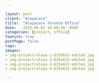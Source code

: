 ```yaml
---

layout: post
client: "Alayacare"
title:  "Alayacare Toronto Office"
date:   2019-09-01 10:00:30 -0500
categories: [project, office]
feature: true
postPage: false
tags:
images: 
- img-project/alaya-1-615X615-edited.jpg
- img-project/alaya-2-615x615-edited.jpg
- img-project/alaya-3-615x615-edited.jpg
- img-project/alaya-4-615x615-edited.jpg

---
```



